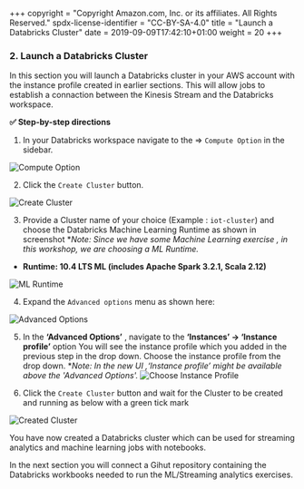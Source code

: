 +++
copyright = "Copyright Amazon.com, Inc. or its affiliates. All Rights Reserved."
spdx-license-identifier = "CC-BY-SA-4.0"
title = "Launch a Databricks Cluster"
date = 2019-09-09T17:42:10+01:00
weight = 20
+++

### 2. Launch a Databricks Cluster

In this section you will launch a Databricks cluster in your AWS account with the instance profile created in earlier sections. This will allow jobs to establish a connaction between the Kinesis Stream and the Databricks workspace.

**:white_check_mark: Step-by-step directions**

1.  In your Databricks workspace navigate to the => `Compute Option` in the sidebar.

![Compute Option](/images/databricks/compute-option.png)

2.  Click the `Create Cluster` button.

![Create Cluster](/images/databricks/create-cluster.png)

3.   Provide a Cluster name  of your choice (Example : `iot-cluster`) and choose the  Databricks Machine Learning Runtime as shown in screenshot 
**Note: Since we have some Machine Learning exercise , in this workshop, we are choosing a  ML Runtime.*

- **Runtime: 10.4 LTS ML (includes Apache Spark 3.2.1, Scala 2.12)**

![ML Runtime](/images/databricks/ml-runtime.png)

4. Expand the `Advanced options` menu as shown here:

![Advanced Options](/images/databricks/advanced-options.png)

5. In the **‘Advanced Options’** , navigate to the **‘Instances’ -> ‘Instance profile’** option You will see the instance profile which you added in the previous step in the drop down. Choose the instance profile from the drop down.
**Note: In the new UI ,‘Instance profile’ might be available above the 'Advanced Options'.*
![Choose Instance Profile](/images/databricks/choose-instance-profile.png)

6. Click the `Create Cluster` button and  wait for the Cluster to be created and running as below with a green tick mark

![Created Cluster](/images/databricks/created-cluster.png)


You have now created a Databricks cluster which can be used for streaming analytics and machine learning jobs with notebooks.

In the next section you will connect a Gihut repository containing the Databricks workbooks needed to run the ML/Streaming analytics exercises.

